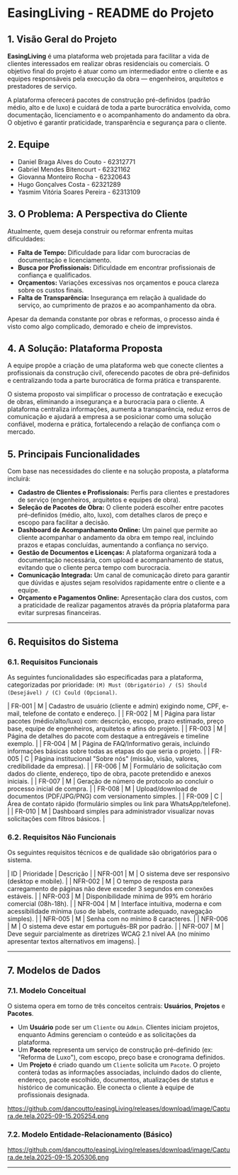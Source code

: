 # EasingLiving - README do Projeto

## 1. Visão Geral do Projeto

**EasingLiving** é uma plataforma web projetada para facilitar a vida de clientes interessados em realizar obras residenciais ou comerciais. O objetivo final do projeto é atuar como um intermediador entre o cliente e as equipes responsáveis pela execução da obra — engenheiros, arquitetos e prestadores de serviço.

A plataforma oferecerá pacotes de construção pré-definidos (padrão médio, alto e de luxo) e cuidará de toda a parte burocrática envolvida, como documentação, licenciamento e o acompanhamento do andamento da obra. O objetivo é garantir praticidade, transparência e segurança para o cliente.

## 2. Equipe

* Daniel Braga Alves do Couto - 62312771
* Gabriel Mendes Bitencourt - 62321162
* Giovanna Monteiro Rocha - 62320643
* Hugo Gonçalves Costa - 62321289
* Yasmim Vitória Soares Pereira - 62313109

## 3. O Problema: A Perspectiva do Cliente

Atualmente, quem deseja construir ou reformar enfrenta muitas dificuldades:
* **Falta de Tempo:** Dificuldade para lidar com burocracias de documentação e licenciamento.
* **Busca por Profissionais:** Dificuldade em encontrar profissionais de confiança e qualificados.
* **Orçamentos:** Variações excessivas nos orçamentos e pouca clareza sobre os custos finais.
* **Falta de Transparência:** Insegurança em relação à qualidade do serviço, ao cumprimento de prazos e ao acompanhamento da obra.

Apesar da demanda constante por obras e reformas, o processo ainda é visto como algo complicado, demorado e cheio de imprevistos.

## 4. A Solução: Plataforma Proposta

A equipe propõe a criação de uma plataforma web que conecte clientes a profissionais da construção civil, oferecendo pacotes de obra pré-definidos e centralizando toda a parte burocrática de forma prática e transparente.

O sistema proposto vai simplificar o processo de contratação e execução de obras, eliminando a insegurança e a burocracia para o cliente. A plataforma centraliza informações, aumenta a transparência, reduz erros de comunicação e ajudará a empresa a se posicionar como uma solução confiável, moderna e prática, fortalecendo a relação de confiança com o mercado.

## 5. Principais Funcionalidades

Com base nas necessidades do cliente e na solução proposta, a plataforma incluirá:

* **Cadastro de Clientes e Profissionais:** Perfis para clientes e prestadores de serviço (engenheiros, arquitetos e equipes de obra).
* **Seleção de Pacotes de Obra:** O cliente poderá escolher entre pacotes pré-definidos (médio, alto, luxo), com detalhes claros de preço e escopo para facilitar a decisão.
* **Dashboard de Acompanhamento Online:** Um painel que permite ao cliente acompanhar o andamento da obra em tempo real, incluindo prazos e etapas concluídas, aumentando a confiança no serviço.
* **Gestão de Documentos e Licenças:** A plataforma organizará toda a documentação necessária, com upload e acompanhamento de status, evitando que o cliente perca tempo com burocracia.
* **Comunicação Integrada:** Um canal de comunicação direto para garantir que dúvidas e ajustes sejam resolvidos rapidamente entre o cliente e a equipe.
* **Orçamento e Pagamentos Online:** Apresentação clara dos custos, com a praticidade de realizar pagamentos através da própria plataforma para evitar surpresas financeiras.

---

## 6. Requisitos do Sistema

### 6.1. Requisitos Funcionais

As seguintes funcionalidades são especificadas para a plataforma, categorizadas por prioridade: `(M) Must (Obrigatório) / (S) Should (Desejável) / (C) Could (Opcional)`.

| FR-001 | M | Cadastro de usuário (cliente e admin) exigindo nome, CPF, e-mail, telefone de contato e endereço. |
| FR-002 | M | Página para listar pacotes (médio/alto/luxo) com: descrição, escopo, prazo estimado, preço base, equipe de engenheiros, arquitetos e afins do projeto. |
| FR-003 | M | Página de detalhes do pacote com destaque a entregáveis e timeline exemplo. |
| FR-004 | M | Página de FAQ/Informativo gerais, incluindo informações básicas sobre todas as etapas do que seria o projeto. |
| FR-005 | C | Página institucional "Sobre nós" (missão, visão, valores, credibilidade da empresa). |
| FR-006 | M | Formulário de solicitação com dados do cliente, endereço, tipo de obra, pacote pretendido e anexos iniciais. |
| FR-007 | M | Geração de número de protocolo ao concluir o processo inicial de compra. |
| FR-008 | M | Upload/download de documentos (PDF/JPG/PNG) com versionamento simples. |
| FR-009 | C | Área de contato rápido (formulário simples ou link para WhatsApp/telefone). |
| FR-010 | M | Dashboard simples para administrador visualizar novas solicitações com filtros básicos. |

### 6.2. Requisitos Não Funcionais

Os seguintes requisitos técnicos e de qualidade são obrigatórios para o sistema.

| ID | Prioridade | Descrição |
| NFR-001 | M | O sistema deve ser responsivo (desktop e mobile). |
| NFR-002 | M | O tempo de resposta para carregamento de páginas não deve exceder 3 segundos em conexões estáveis. |
| NFR-003 | M | Disponibilidade mínima de 99% em horário comercial (08h-18h). |
| NFR-004 | M | Interface intuitiva, moderna e com acessibilidade mínima (uso de labels, contraste adequado, navegação simples). |
| NFR-005 | M | Senha com no mínimo 8 caracteres. |
| NFR-006 | M | O sistema deve estar em português-BR por padrão. |
| NFR-007 | M | Deve seguir parcialmente as diretrizes WCAG 2.1 nível AA (no mínimo apresentar textos alternativos em imagens). |

---

## 7. Modelos de Dados

### 7.1. Modelo Conceitual

O sistema opera em torno de três conceitos centrais: **Usuários**, **Projetos** e **Pacotes**.

* Um **Usuário** pode ser um `Cliente` ou `Admin`. Clientes iniciam projetos, enquanto Admins gerenciam o conteúdo e as solicitações da plataforma.
* Um **Pacote** representa um serviço de construção pré-definido (ex: "Reforma de Luxo"), com escopo, preço base e cronograma definidos.
* Um **Projeto** é criado quando um `Cliente` solicita um `Pacote`. O projeto conterá todas as informações associadas, incluindo dados do cliente, endereço, pacote escolhido, documentos, atualizações de status e histórico de comunicação. Ele conecta o cliente à equipe de profissionais designada.

https://github.com/dancoutto/easingLiving/releases/download/image/Captura.de.tela.2025-09-15.205254.png

### 7.2. Modelo Entidade-Relacionamento (Básico)

https://github.com/dancoutto/easingLiving/releases/download/image/Captura.de.tela.2025-09-15.205306.png

__________________________________________________________________________________________________________________________________________
